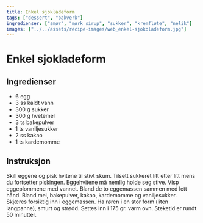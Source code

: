 ```yaml
---
title: Enkel sjokladeform
tags: ["dessert", "bakverk"]
ingredienser: ["smør", "mørk sirup", "sukker", "kremfløte", "nelik"]
images: ["../../assets/recipe-images/web_enkel-sjokoladeform.jpg"]
---
```


# Enkel sjokladeform

## Ingredienser

- 6 egg
- 3 ss kaldt vann
- 300 g sukker
- 300 g hvetemel
- 3 ts bakepulver
- 1 ts vaniljesukker
- 2 ss kakao
- 1 ts kardemomme

## Instruksjon

Skill eggene og pisk hvitene til stivt skum. Tilsett sukkeret litt etter litt mens du fortsetter piskingen. Eggehvitene må nemlig holde seg stive. Visp eggeplommene med vannet. Bland de to eggemassen sammen med lett hånd. Bland mel, bakepulver, kakao, kardemomme og vaniljesukker. Skjæres forsiktig inn i eggemassen. Ha røren i en stor form (liten langpanne), smurt og strødd. Settes inn i 175 gr. varm ovn. Steketid er rundt 50 minutter.
